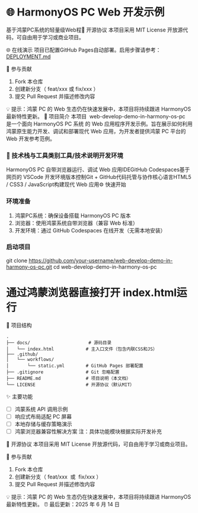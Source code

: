# 🌐 HarmonyOS PC Web 开发示例

基于鸿蒙PC系统的轻量级Web程📄 开源协议
本项目采用 MIT License 开放源代码，可自由用于学习或商业项目。

🌐 在线演示
项目已配置GitHub Pages自动部署。启用步骤请参考：[DEPLOYMENT.md](./DEPLOYMENT.md)

🤝 参与贡献
1. Fork 本仓库  
2. 创建新分支（ feat/xxx  或  fix/xxx ）  
3. 提交 Pull Request 并描述修改内容
  

💡 提示：鸿蒙 PC 的 Web 生态仍在快速发展中，本项目将持续跟进 HarmonyOS 最新特性更新。 🚀 项目简介
本项目  web-develop-demo-in-harmony-os-pc  是一个面向 HarmonyOS PC 系统 的 Web 应用程序开发示例。旨在展示如何利用鸿蒙原生能力开发、调试和部署现代 Web 应用，为开发者提供鸿蒙 PC 平台的 Web 开发参考范例。

### 🔧 技术栈与工具类别工具/技术说明开发环境

HarmonyOS PC 自带浏览器运行、调试 Web 应用IDEGitHub Codespaces基于网页的 VSCode 开发环境版本控制Git + GitHub代码托管与协作核心语言HTML5 / CSS3 / JavaScript构建现代 Web 应用⚙️ 快速开始

### 环境准备
1. 鸿蒙PC系统：确保设备搭载 HarmonyOS PC 版本  
2. 浏览器：使用鸿蒙系统自带浏览器（兼容 Web 标准）  
3. 开发环境：通过 GitHub Codespaces 在线开发（无需本地安装）


### 启动项目

git clone https://github.com/your-username/web-develop-demo-in-harmony-os-pc.git
cd web-develop-demo-in-harmony-os-pc

# 通过鸿蒙浏览器直接打开 index.html运行

📂 项目结构
```
.
├── docs/                      # 源码目录
│   └── index.html            # 主入口文件（包含内联CSS和JS）
├── .github/
│   └── workflows/
│       └── static.yml        # GitHub Pages 部署配置
├── .gitignore                # Git 忽略配置
├── README.md                 # 项目说明（本文档）
└── LICENSE                   # 开源协议（默认MIT）
```

✨ 主要功能

- [ ] 鸿蒙系统 API 调用示例  
- [ ] 响应式布局适配 PC 屏幕  
- [ ] 本地存储与缓存策略演示  
- [ ] 鸿蒙浏览器兼容性解决方案  注：具体功能模块根据实际开发补充

📄 开源协议
本项目采用 MIT License 开放源代码，可自由用于学习或商业项目。

🤝 参与贡献
1. Fork 本仓库  
2. 创建新分支（ feat/xxx  或  fix/xxx ）  
3. 提交 Pull Request 并描述修改内容
  

💡 提示：鸿蒙 PC 的 Web 生态仍在快速发展中，本项目将持续跟进 HarmonyOS 最新特性更新。
⏰ 最后更新：2025 年 6 月 14 日  
